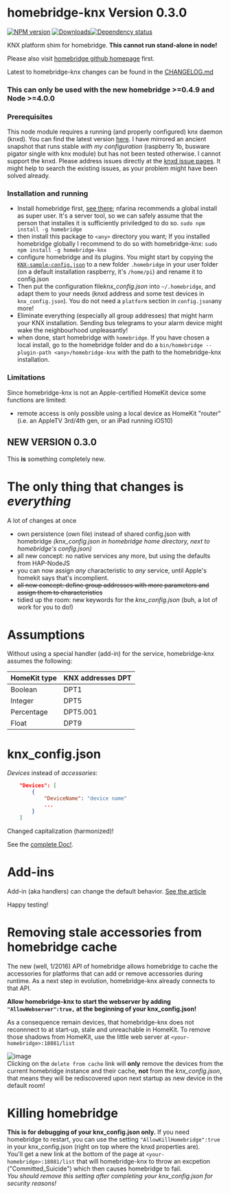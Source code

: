 # homebridge-knx Version 0.3.0 
[![NPM version][npm-image]][npm-url] [![Downloads][downloads-image]][npm-url][![Dependency status][david-dm-image]][david-dm-url]   

KNX platform shim for homebridge.
**This cannot run stand-alone in node!**

Please also visit [homebridge github homepage](https://github.com/nfarina/homebridge) first.

Latest to homebridge-knx changes can be found in the [CHANGELOG.md](CHANGELOG.md)

### This can only be used with the new homebridge >=0.4.9 and Node >=4.0.0

### Prerequisites
This node module requires a running (and properly configured) knx daemon (knxd). You can find the latest version [here](https://github.com/knxd/knxd). I have mirrored an ancient snapshot that runs stable *with my configuration* (raspberry 1b, busware pigator single with knx module) but has not been tested otherwise. I cannot support the knxd. Please address issues directly at the [knxd issue pages](https://github.com/knxd/knxd/issues). It might help to search the existing issues, as your problem might have been solved already.  

### Installation and running
-  Install homebridge first, [see there](https://github.com/nfarina/homebridge); nfarina recommends a global install as super user. It's a server tool, so we can safely assume that the person that installes it is sufficiently  priviledged to do so. `sudo npm install -g homebridge`
-  then install this package to `<any>` directory you want; If you installed homebridge globally I recommend to do so with homebridge-knx: `sudo npm install -g homebridge-knx`
-  configure homebridge and its plugins. You might start by copying the [`KNX-sample-config.json`](https://github.com/snowdd1/homebridge-knx/blob/master/KNX-sample-config.json) to a new folder `.homebridge` in your user folder (on a default installation raspberry, it's `/home/pi`) and rename it to config.json
- Then put the configuration file*knx_config.json* into `~/.homebridge`, and adapt them to your needs (knxd address and some test devices in `knx_config.json`). You do not need a `platform` section in `config.json`any more!
-  Eliminate everything (especially all group addresses) that might harm your KNX installation. Sending bus telegrams to your alarm device might wake the neighbourhood unpleasantly!
-  when done, start homebridge with `homebridge`. If you have chosen a local install, go to the homebridge folder and do a `bin/homebridge --plugin-path <any>/homebridge-knx` with the path to the homebridge-knx installation.


### Limitations
Since homebridge-knx is not an Apple-certified HomeKit device some functions are limited:
- remote access is only possible using a local device as HomeKit "router" (i.e. an AppleTV 3rd/4th gen, or an iPad running iOS10)


## NEW VERSION 0.3.0
This **is** something completely new.

# The only thing that changes is _everything_
A lot of changes at once 
- own persistence (own file) instead of shared config.json with homebridge *(knx_config.json in homebridge home directory, next to homebridge's config.json)*
- all new concept: no native services any more, but using the defaults from HAP-NodeJS
- you can now assign *any* characteristic to *any* service, until Apple's homekit says that's incomplient.
- ~~all new concept: define group addresses with more parameters and assign them to characteristics~~
- tidied up the room: new keywords for the *knx_config.json* (buh, a lot of work for you to do!)


# Assumptions
Without using a special handler (add-in) for the service, homebridge-knx assumes the following:

HomeKit type | KNX addresses DPT   
-------- | ------  
Boolean | DPT1  
Integer | DPT5  
Percentage | DPT5.001  
Float | DPT9  


# knx_config.json

*Devices* instead of *accessories*:  

```json
	"Devices": [ 
		{ 
			"DeviceName": "device name" 
			...
		}
	]
```
Changed capitalization (harmonized)!  

See the [complete Doc!](https://github.com/snowdd1/homebridge-knx/blob/plugin-2.0/knx_config.json.md).


# Add-ins
Add-in (aka handlers) can change the default behavior. [See the article](https://github.com/snowdd1/homebridge-knx/blob/plugin-2.0/handler-add-in.md)


Happy testing!

# Removing stale accessories from homebridge cache
The new (well, 1/2016) API of homebridge allows homebridge to cache the accessories for platforms that can add or remove accessories during runtime. As a next step in evolution, homebridge-knx already connects to that API.  

**Allow homebridge-knx to start the webserver by adding `"AllowWebserver":true,` at the beginning of your knx_config.json!**

As a consequence remain devices, that homebridge-knx does not reconnnect to at start-up, stale and unreachable in HomeKit. To remove those shadows from HomeKit, use the little web server at `<your-homebridge>:18081/list`

![image](https://cloud.githubusercontent.com/assets/11786396/19836160/5d1ddcde-9e98-11e6-8dc2-e621aceb1055.png)  
Clicking on the `delete from cache` link will **only** remove the devices from the current homebridge instance and their cache, **not** from the *knx_config.json*, that means they will be rediscovered upon next startup as new device in the default room!

# Killing homebridge
**This is for debugging of your knx_config.json only.** If you need homebridge to restart, you can use the setting `"AllowKillHomebridge":true` in your knx_config.json (right on top where the knxd properties are).  
You'll get a new link at the bottom of the page at `<your-homebridge>:18081/list` that will homebridge-knx to throw an excpetion ("Committed_Suicide") which then causes homebridge to fail.  
*You should remove this setting after completing your knx_config.json for security reasons!* 


[npm-url]: https://npmjs.org/package/homebridge-knx
[downloads-image]: http://img.shields.io/npm/dm/homebridge-knx.svg
[npm-image]: http://img.shields.io/npm/v/homebridge-knx.svg
[david-dm-url]:https://david-dm.org/snowdd1/homebridge-knx
[david-dm-image]:https://david-dm.org/snowdd1/homebridge-knx.svg
